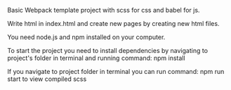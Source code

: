 Basic Webpack template project with scss for css and babel for js.

Write html in index.html and create new pages by creating new html files.

You need node.js and npm installed on your computer.

To start the project you need to install dependencies by navigating to project's folder in terminal and running command: npm install

If you navigate to project folder in terminal you can run command: npm run start
to view compiled scss
